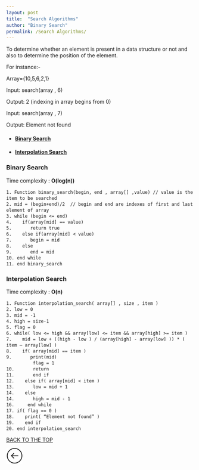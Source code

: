 ```yaml
---
layout: post
title:  "Search Algorithms"
author: "Binary Search"
permalink: /Search Algorithms/
---
```


To determine whether an element is present in a data structure or not and also to determine the position of the element.

For instance:-

Array={10,5,6,2,1}

Input: search(array , 6)

Output: 2 (indexing in array begins from 0)

Input: search(array , 7)

Output: Element not found



* #### [Binary Search](#binary-search)

* #### [Interpolation Search](#interpolation-search)


### Binary Search 

Time complexity : __O(log(n))__

```
1. Function binary_search(begin, end , array[] ,value) // value is the item to be searched
2. mid = (begin+end)/2  // begin and end are indexes of first and last element of array
3. while (begin <= end)
4.    if(array[mid] == value)
5.       return true
6.    else if(array[mid] < value)
7.       begin = mid
8.    else
9.       end = mid
10. end while
11. end binary_search

```
### Interpolation Search

Time complexity : __O(n)__

```
1. Function interpolation_search( array[] , size , item )
2. low = 0 
3. mid = -1
4. high = size-1
5. flag = 0
6. while( low <= high && array[low] <= item && array[high] >= item )
7.    mid = low + ((high - low ) / (array[high] - array[low] )) * ( item – array[low] )
8.    if( array[mid] == item )
9.       print(mid)
          flag = 1
10.       return
11.       end if
12.    else if( array[mid] < item )
13.       low = mid + 1
14.    else
14.       high = mid - 1
16.     end while
17. if( flag == 0 )
18.    print( “Element not found” )
19.    end if 
20. end interpolation_search

```

[BACK TO THE TOP](#top)                                           

 [![](/img/back.png)](/search)
